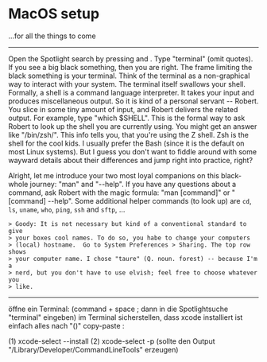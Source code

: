 
# MacOS setup

...for all the things to come

---

Open the Spotlight search by pressing <command> and <space>. Type "terminal"
(omit quotes). If you see a big black something, then you are right. The frame
limiting the black something is your terminal. Think of the terminal as a
non-graphical way to interact with your system. The terminal itself swallows
your shell. Formally, a shell is a command language interpreter. It takes your
input and produces miscellaneous output. So it is kind of a personal servant --
Robert. You slice in some tiny amount of input, and Robert delivers the related
output. For example, type "which $SHELL".  This is the formal way to ask Robert
to look up the shell you are currently using.  You might get an answer like
"/bin/zsh/". This info tells you, that you're using the Z shell. Zsh is the
shell for the cool kids. I usually prefer the Bash (since it is the default on
most Linux systems). But I guess you don't want to fiddle around with some
wayward details about their differences and jump right into practice, right?

Alright, let me introduce your two most loyal companions on this black-whole
journey: "man" and "--help". If you have any questions about a command, ask
Robert with the magic formula: "man [command]" or "[command] --help". Some
additional helper commands (to look up) are `cd`, `ls`, `uname`, `who`, `ping`,
`ssh` and `sftp`, ...

    > Goody: It is not necessary but kind of a conventional standard to give
    > your boxes cool names. To do so, you habe to change your computers
    > (local) hostname.  Go to System Preferences > Sharing. The top row shows
    > your computer name. I chose "taure" (Q. noun. forest) -- because I'm a
    > nerd, but you don't have to use elvish; feel free to choose whatever you
    > like. 

---

öffne ein Terminal: (command + space ; dann in die Spotlightsuche "terminal" eingeben)
im Terminal sicherstellen, dass xcode installiert ist einfach alles nach "()" copy-paste :

(1) xcode-select --install
(2) xcode-select -p (sollte den Output "/Library/Developer/CommandLineTools" erzeugen)




